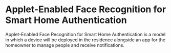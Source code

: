 # Applet-Enabled Face Recognition for Smart Home Authentication
 Applet-Enabled Face Recognition for Smart Home Authentication is a model in which a device will be deployed in the residence alongside an app for the homeowner to manage people and receive notifications.
